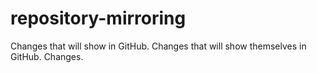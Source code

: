 # repository-mirroring

Changes that will show in GitHub.
Changes that will show themselves in GitHub.
Changes.